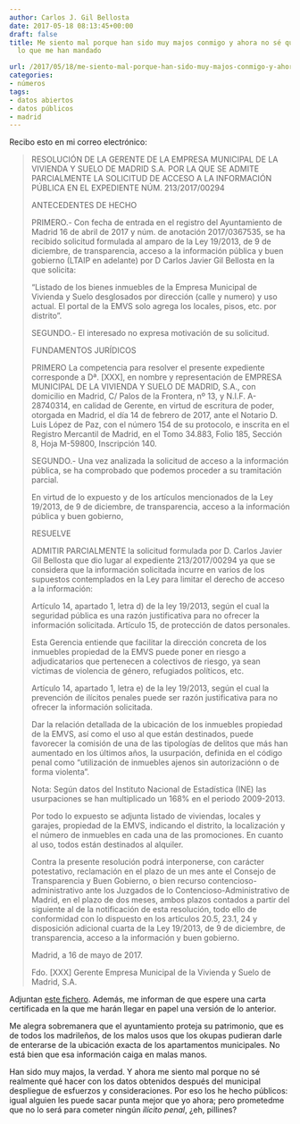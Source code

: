 ```yaml
---
author: Carlos J. Gil Bellosta
date: 2017-05-18 08:13:45+00:00
draft: false
title: Me siento mal porque han sido muy majos conmigo y ahora no sé qué hacer con
  lo que me han mandado

url: /2017/05/18/me-siento-mal-porque-han-sido-muy-majos-conmigo-y-ahora-no-se-que-hacer-con-lo-que-me-han-mandado/
categories:
- números
tags:
- datos abiertos
- datos públicos
- madrid
---
```


Recibo esto en mi correo electrónico:

>RESOLUCIÓN DE LA GERENTE DE LA EMPRESA MUNICIPAL DE LA VIVIENDA Y SUELO  DE MADRID S.A. POR LA QUE SE ADMITE PARCIALMENTE LA SOLICITUD DE ACCESO A LA INFORMACIÓN PÚBLICA EN EL EXPEDIENTE NÚM. 213/2017/00294
>
>ANTECEDENTES DE HECHO
>
>PRIMERO.- Con fecha de entrada en el registro del Ayuntamiento de Madrid 16 de abril de  2017 y núm. de anotación 2017/0367535, se ha recibido solicitud formulada al amparo de la Ley 19/2013, de 9 de diciembre, de transparencia, acceso a la información pública y buen gobierno (LTAIP en adelante) por D Carlos Javier Gil Bellosta en la que solicita:
>
> “Listado de los bienes inmuebles de la Empresa Municipal de Vivienda y Suelo desglosados por dirección (calle y numero) y  uso actual. El portal de la EMVS solo agrega los locales, pisos, etc. por distrito”.
>
>SEGUNDO.- El interesado no expresa motivación de su solicitud.
>
>FUNDAMENTOS JURÍDICOS
>
>PRIMERO  La competencia para resolver el presente expediente corresponde a Dª. [XXX],  en nombre y representación de EMPRESA MUNICIPAL DE LA VIVIENDA Y SUELO DE MADRID, S.A., con domicilio en Madrid, C/ Palos de la Frontera, nº 13, y N.I.F. A-28740314, en calidad de  Gerente, en virtud de escritura de poder, otorgada en Madrid, el día 14  de febrero de 2017, ante el Notario D. Luis López de Paz, con el número  154 de su protocolo, e inscrita en el Registro Mercantil de Madrid, en el Tomo 34.883, Folio 185, Sección 8, Hoja M-59800, Inscripción 140.
>
>SEGUNDO.- Una vez analizada la solicitud de acceso a la información pública, se ha comprobado que  podemos proceder a su tramitación parcial.
>
>En virtud de lo expuesto y de los artículos mencionados de la Ley 19/2013, de 9 de diciembre, de transparencia, acceso a la información pública y buen gobierno,
>
>RESUELVE
>
>ADMITIR PARCIALMENTE la solicitud formulada por D. Carlos Javier Gil Bellosta que dio lugar al expediente 213/2017/00294 ya que se considera que la información solicitada incurre en varios de los supuestos contemplados en la Ley para limitar el derecho de acceso a la información:
>
>Artículo 14, apartado 1, letra d) de la ley 19/2013, según el cual la seguridad pública es una razón justificativa para no ofrecer la información solicitada. Artículo 15, de protección de datos personales.
>
>Esta Gerencia entiende que facilitar la dirección concreta de los inmuebles propiedad de la EMVS puede poner en riesgo a adjudicatarios que pertenecen a colectivos de riesgo, ya sean víctimas de violencia de género, refugiados políticos, etc.
>
>Artículo 14, apartado 1, letra e) de la ley 19/2013, según el cual la prevención de ilícitos penales puede ser razón justificativa para no ofrecer la información solicitada.
>
>Dar  la relación detallada de la ubicación de los inmuebles propiedad de la EMVS, así como el uso al que están destinados, puede favorecer la comisión de una de las tipologías de delitos que más han aumentado en los últimos años, la usurpación, definida en el código penal como “utilización de inmuebles ajenos sin autorizaciónn o de forma violenta”.
>
>Nota: Según datos del Instituto Nacional de Estadística (INE) las usurpaciones se han multiplicado un 168% en el  periodo 2009-2013.
>
>Por todo lo expuesto se adjunta listado de viviendas, locales y garajes, propiedad de la EMVS, indicando el distrito, la localización y el número de inmuebles en cada una de las promociones. En cuanto al uso, todos están destinados al alquiler.
>
>Contra la presente resolución podrá interponerse, con carácter potestativo, reclamación en el plazo de un mes ante el Consejo de Transparencia y Buen Gobierno, o bien recurso contencioso-administrativo ante los Juzgados de lo Contencioso-Administrativo de Madrid, en el plazo de dos meses, ambos plazos contados a partir del siguiente al de la notificación de esta resolución, todo ello de conformidad con lo dispuesto en los artículos 20.5, 23.1, 24 y disposición adicional cuarta de la Ley 19/2013, de 9 de diciembre, de transparencia, acceso a la información y buen gobierno.
>
>Madrid, a 16 de mayo de 2017.
>
>Fdo. [XXX]
>Gerente
>Empresa Municipal de la Vivienda y Suelo de Madrid, S.A.


Adjuntan [este fichero](/uploads/listado_bienes_EMVS.docx). Además, me informan de que espere una carta certificada en la que me harán llegar en papel una versión de lo anterior.

Me alegra sobremanera que el ayuntamiento proteja su patrimonio, que es de todos los madrileños, de los malos usos que los okupas pudieran darle de enterarse de la ubicación exacta de los apartamentos municipales. No está bien que esa información caiga en malas manos.

Han sido muy majos, la verdad. Y ahora me siento mal porque no sé realmente qué hacer con los datos obtenidos después del municipal despliegue de esfuerzos y consideraciones. Por eso los he hecho públicos: igual alguien les puede sacar punta mejor que yo ahora; pero prometedme que no lo será para cometer ningún _ilícito penal_, ¿eh, pillines?